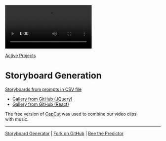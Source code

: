 <div class="floatRight">
<video width="100%" style="max-width:280px;" controls>
<source src="videos/ME-biking1.mp4" type="video/mp4">
</video>
</div>

[Active Projects](/projects/) 

# Storyboard Generation

[Storyboards from prompts in CSV file](/replicate)
- [Gallery from GitHub (JQuery)](/replicate/images/)
- [Gallery from GitHub (React)](/react-gallery/view/)

The free version of [CapCut](https://capcut.com) was used to combine our video clips with&nbsp;music.

---
[Storyboard Generator](../) | [Fork on GitHub](https://github.com/modelearth/replicate/) | [Bee the Predictor](/RealityStream/input/bees/)
<!--
## AI Images Generated from Replicate API

We'll be using Streamlit python to generate and save images based on our NAICS industry descriptions and EPA impact indicators.

[generateimages.streamlit.app](https://generateimages.streamlit.app)

[More Streamlit apps](https://streamlit.io/gallery)

## NAICS Data

[NAICS Lookup](https://model.earth/data-pipeline/timelines/tabulator/)

[Annual NAICS data for US counties](https://github.com/ModelEarth/community-data/tree/master/industries/naics/US/counties)
-->
